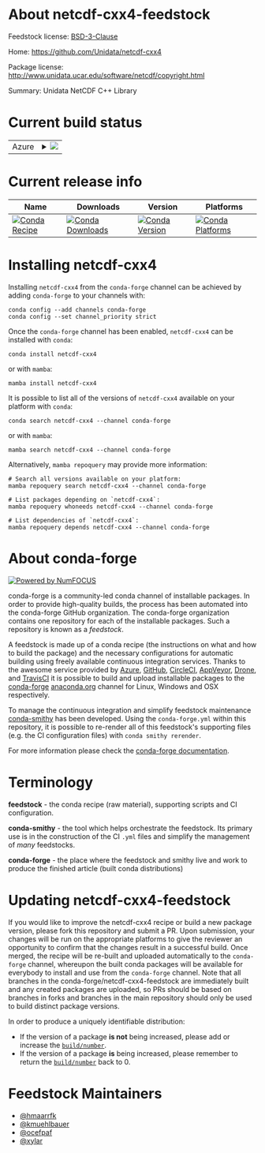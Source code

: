 About netcdf-cxx4-feedstock
===========================

Feedstock license: [BSD-3-Clause](https://github.com/conda-forge/netcdf-cxx4-feedstock/blob/main/LICENSE.txt)

Home: https://github.com/Unidata/netcdf-cxx4

Package license: http://www.unidata.ucar.edu/software/netcdf/copyright.html

Summary: Unidata NetCDF C++ Library

Current build status
====================


<table>
    
  <tr>
    <td>Azure</td>
    <td>
      <details>
        <summary>
          <a href="https://dev.azure.com/conda-forge/feedstock-builds/_build/latest?definitionId=4835&branchName=main">
            <img src="https://dev.azure.com/conda-forge/feedstock-builds/_apis/build/status/netcdf-cxx4-feedstock?branchName=main">
          </a>
        </summary>
        <table>
          <thead><tr><th>Variant</th><th>Status</th></tr></thead>
          <tbody><tr>
              <td>linux_64_mpimpich</td>
              <td>
                <a href="https://dev.azure.com/conda-forge/feedstock-builds/_build/latest?definitionId=4835&branchName=main">
                  <img src="https://dev.azure.com/conda-forge/feedstock-builds/_apis/build/status/netcdf-cxx4-feedstock?branchName=main&jobName=linux&configuration=linux%20linux_64_mpimpich" alt="variant">
                </a>
              </td>
            </tr><tr>
              <td>linux_64_mpinompi</td>
              <td>
                <a href="https://dev.azure.com/conda-forge/feedstock-builds/_build/latest?definitionId=4835&branchName=main">
                  <img src="https://dev.azure.com/conda-forge/feedstock-builds/_apis/build/status/netcdf-cxx4-feedstock?branchName=main&jobName=linux&configuration=linux%20linux_64_mpinompi" alt="variant">
                </a>
              </td>
            </tr><tr>
              <td>linux_64_mpiopenmpi</td>
              <td>
                <a href="https://dev.azure.com/conda-forge/feedstock-builds/_build/latest?definitionId=4835&branchName=main">
                  <img src="https://dev.azure.com/conda-forge/feedstock-builds/_apis/build/status/netcdf-cxx4-feedstock?branchName=main&jobName=linux&configuration=linux%20linux_64_mpiopenmpi" alt="variant">
                </a>
              </td>
            </tr><tr>
              <td>osx_64_mpimpich</td>
              <td>
                <a href="https://dev.azure.com/conda-forge/feedstock-builds/_build/latest?definitionId=4835&branchName=main">
                  <img src="https://dev.azure.com/conda-forge/feedstock-builds/_apis/build/status/netcdf-cxx4-feedstock?branchName=main&jobName=osx&configuration=osx%20osx_64_mpimpich" alt="variant">
                </a>
              </td>
            </tr><tr>
              <td>osx_64_mpinompi</td>
              <td>
                <a href="https://dev.azure.com/conda-forge/feedstock-builds/_build/latest?definitionId=4835&branchName=main">
                  <img src="https://dev.azure.com/conda-forge/feedstock-builds/_apis/build/status/netcdf-cxx4-feedstock?branchName=main&jobName=osx&configuration=osx%20osx_64_mpinompi" alt="variant">
                </a>
              </td>
            </tr><tr>
              <td>osx_64_mpiopenmpi</td>
              <td>
                <a href="https://dev.azure.com/conda-forge/feedstock-builds/_build/latest?definitionId=4835&branchName=main">
                  <img src="https://dev.azure.com/conda-forge/feedstock-builds/_apis/build/status/netcdf-cxx4-feedstock?branchName=main&jobName=osx&configuration=osx%20osx_64_mpiopenmpi" alt="variant">
                </a>
              </td>
            </tr><tr>
              <td>osx_arm64_mpimpich</td>
              <td>
                <a href="https://dev.azure.com/conda-forge/feedstock-builds/_build/latest?definitionId=4835&branchName=main">
                  <img src="https://dev.azure.com/conda-forge/feedstock-builds/_apis/build/status/netcdf-cxx4-feedstock?branchName=main&jobName=osx&configuration=osx%20osx_arm64_mpimpich" alt="variant">
                </a>
              </td>
            </tr><tr>
              <td>osx_arm64_mpinompi</td>
              <td>
                <a href="https://dev.azure.com/conda-forge/feedstock-builds/_build/latest?definitionId=4835&branchName=main">
                  <img src="https://dev.azure.com/conda-forge/feedstock-builds/_apis/build/status/netcdf-cxx4-feedstock?branchName=main&jobName=osx&configuration=osx%20osx_arm64_mpinompi" alt="variant">
                </a>
              </td>
            </tr><tr>
              <td>osx_arm64_mpiopenmpi</td>
              <td>
                <a href="https://dev.azure.com/conda-forge/feedstock-builds/_build/latest?definitionId=4835&branchName=main">
                  <img src="https://dev.azure.com/conda-forge/feedstock-builds/_apis/build/status/netcdf-cxx4-feedstock?branchName=main&jobName=osx&configuration=osx%20osx_arm64_mpiopenmpi" alt="variant">
                </a>
              </td>
            </tr>
          </tbody>
        </table>
      </details>
    </td>
  </tr>
</table>

Current release info
====================

| Name | Downloads | Version | Platforms |
| --- | --- | --- | --- |
| [![Conda Recipe](https://img.shields.io/badge/recipe-netcdf--cxx4-green.svg)](https://anaconda.org/conda-forge/netcdf-cxx4) | [![Conda Downloads](https://img.shields.io/conda/dn/conda-forge/netcdf-cxx4.svg)](https://anaconda.org/conda-forge/netcdf-cxx4) | [![Conda Version](https://img.shields.io/conda/vn/conda-forge/netcdf-cxx4.svg)](https://anaconda.org/conda-forge/netcdf-cxx4) | [![Conda Platforms](https://img.shields.io/conda/pn/conda-forge/netcdf-cxx4.svg)](https://anaconda.org/conda-forge/netcdf-cxx4) |

Installing netcdf-cxx4
======================

Installing `netcdf-cxx4` from the `conda-forge` channel can be achieved by adding `conda-forge` to your channels with:

```
conda config --add channels conda-forge
conda config --set channel_priority strict
```

Once the `conda-forge` channel has been enabled, `netcdf-cxx4` can be installed with `conda`:

```
conda install netcdf-cxx4
```

or with `mamba`:

```
mamba install netcdf-cxx4
```

It is possible to list all of the versions of `netcdf-cxx4` available on your platform with `conda`:

```
conda search netcdf-cxx4 --channel conda-forge
```

or with `mamba`:

```
mamba search netcdf-cxx4 --channel conda-forge
```

Alternatively, `mamba repoquery` may provide more information:

```
# Search all versions available on your platform:
mamba repoquery search netcdf-cxx4 --channel conda-forge

# List packages depending on `netcdf-cxx4`:
mamba repoquery whoneeds netcdf-cxx4 --channel conda-forge

# List dependencies of `netcdf-cxx4`:
mamba repoquery depends netcdf-cxx4 --channel conda-forge
```


About conda-forge
=================

[![Powered by
NumFOCUS](https://img.shields.io/badge/powered%20by-NumFOCUS-orange.svg?style=flat&colorA=E1523D&colorB=007D8A)](https://numfocus.org)

conda-forge is a community-led conda channel of installable packages.
In order to provide high-quality builds, the process has been automated into the
conda-forge GitHub organization. The conda-forge organization contains one repository
for each of the installable packages. Such a repository is known as a *feedstock*.

A feedstock is made up of a conda recipe (the instructions on what and how to build
the package) and the necessary configurations for automatic building using freely
available continuous integration services. Thanks to the awesome service provided by
[Azure](https://azure.microsoft.com/en-us/services/devops/), [GitHub](https://github.com/),
[CircleCI](https://circleci.com/), [AppVeyor](https://www.appveyor.com/),
[Drone](https://cloud.drone.io/welcome), and [TravisCI](https://travis-ci.com/)
it is possible to build and upload installable packages to the
[conda-forge](https://anaconda.org/conda-forge) [anaconda.org](https://anaconda.org/)
channel for Linux, Windows and OSX respectively.

To manage the continuous integration and simplify feedstock maintenance
[conda-smithy](https://github.com/conda-forge/conda-smithy) has been developed.
Using the ``conda-forge.yml`` within this repository, it is possible to re-render all of
this feedstock's supporting files (e.g. the CI configuration files) with ``conda smithy rerender``.

For more information please check the [conda-forge documentation](https://conda-forge.org/docs/).

Terminology
===========

**feedstock** - the conda recipe (raw material), supporting scripts and CI configuration.

**conda-smithy** - the tool which helps orchestrate the feedstock.
                   Its primary use is in the construction of the CI ``.yml`` files
                   and simplify the management of *many* feedstocks.

**conda-forge** - the place where the feedstock and smithy live and work to
                  produce the finished article (built conda distributions)


Updating netcdf-cxx4-feedstock
==============================

If you would like to improve the netcdf-cxx4 recipe or build a new
package version, please fork this repository and submit a PR. Upon submission,
your changes will be run on the appropriate platforms to give the reviewer an
opportunity to confirm that the changes result in a successful build. Once
merged, the recipe will be re-built and uploaded automatically to the
`conda-forge` channel, whereupon the built conda packages will be available for
everybody to install and use from the `conda-forge` channel.
Note that all branches in the conda-forge/netcdf-cxx4-feedstock are
immediately built and any created packages are uploaded, so PRs should be based
on branches in forks and branches in the main repository should only be used to
build distinct package versions.

In order to produce a uniquely identifiable distribution:
 * If the version of a package **is not** being increased, please add or increase
   the [``build/number``](https://docs.conda.io/projects/conda-build/en/latest/resources/define-metadata.html#build-number-and-string).
 * If the version of a package **is** being increased, please remember to return
   the [``build/number``](https://docs.conda.io/projects/conda-build/en/latest/resources/define-metadata.html#build-number-and-string)
   back to 0.

Feedstock Maintainers
=====================

* [@hmaarrfk](https://github.com/hmaarrfk/)
* [@kmuehlbauer](https://github.com/kmuehlbauer/)
* [@ocefpaf](https://github.com/ocefpaf/)
* [@xylar](https://github.com/xylar/)

